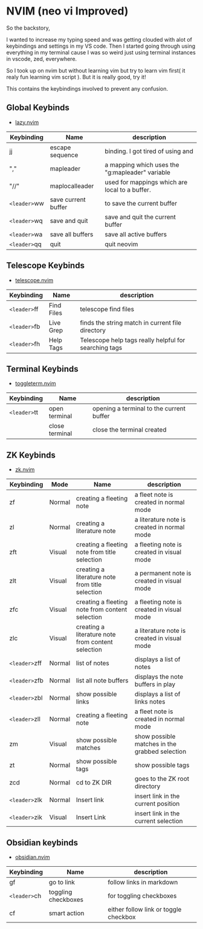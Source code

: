 # NVIM (neo vi Improved)

So the backstory, 

I wanted to increase my typing speed and was getting clouded with alot of keybindings and settings in my VS code.
Then I started going through using everything in my terminal cause I was so weird just using terminal instances in vscode, zed, everywhere.

So I took up on nvim but without learning vim but try to learn vim first( it realy fun learning vim script ).
But it is really good, try it!

This contains the keybindings involved to prevent any confusion.

## Global Keybinds
- [lazy.nvim](lua/plugins/nvim-telescope.lua)

| Keybinding | Name | description |
| ------------- | -------------- | -------------- |
|jj  | escape sequence | <ESC> binding. I got tired of using <ESC> and <C-c> |
| "," | mapleader | a mapping which uses the "g:mapleader" variable |
| "//" | maplocalleader | used for mappings which are local to a buffer. |
| `<leader>`ww | save current buffer | to save the current buffer |
| `<leader>`wq | save and quit | save and quit the current buffer |
| `<leader>`wa | save all buffers | save all active buffers |
| `<leader>`qq | quit | quit neovim  |


## Telescope Keybinds
- [telescope.nvim](lua/plugins/nvim-telescope.lua)

| Keybinding | Name | description |
| ------------- | -------------- | -------------- |
|`<leader>`ff  | Find Files | telescope find files|
| `<leader>`fb | Live Grep | finds the string match in current file directory |
| `<leader>`fh | Help Tags | Telescope help tags really helpful for searching tags |


## Terminal Keybinds
- [toggleterm.nvim](lua/plugins/toggleterm.lua)

| Keybinding | Name | description |
| ------------- | -------------- | -------------- |
|`<leader>`tt  | open terminal | opening a terminal to the current buffer |
| <Esc> | close terminal | close the terminal created|


## ZK Keybinds
- [zk.nvim](lua/plugins/zk.lua)

| Keybinding | Mode | Name | description |
| ------------- | -------------- | -------------- | -------------- |
|zf | Normal  | creating a fleeting note | a fleet note is created in normal mode|
|zl | Normal  | creating a literature note | a literature note is created in normal mode|
|zft | Visual  | creating a fleeting note from title selection | a fleeting note is created in visual mode|
|zlt | Visual  | creating a literature note from title selection | a permanent note is created in visual mode|
|zfc | Visual  | creating a fleeting note from content selection | a fleeting note is created in visual mode|
|zlc | Visual  | creating a literature note from content selection | a literature note is created in visual mode|
|`<leader>`zff | Normal  | list of notes | displays a list of notes |
|`<leader>`zfb | Normal  | list all note buffers | displays the note buffers in play |
|`<leader>`zbl | Normal  | show possible links | displays a list of links notes|
|`<leader>`zll | Normal  | creating a fleeting note | a fleet note is created in normal mode|
|zm | Visual  | show possible matches | show possible matches in the grabbed selection|
|zt | Normal  | show possible tags | show possible tags|
|zcd | Normal  | cd to ZK DIR | goes to the ZK root directory |
|`<leader>`zlk | Normal  | Insert link | insert link in the current position |
|`<leader>`zik | Visual  | Insert Link | insert link in the current selection|


## Obsidian keybinds
- [obsidian.nvim](lua/plugins/obsidian.lua)

| Keybinding | Name | description |
| ------------- | -------------- | -------------- |
| gf| go to link| follow links in markdown|
| `<leader>`ch | toggling checkboxes| for toggling checkboxes|
| cf| smart action | either follow link or toggle checkbox |


